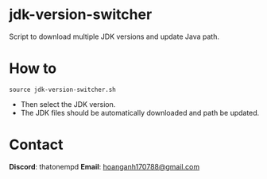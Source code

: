 # jdk-version-switcher
 Script to download multiple JDK versions and update Java path.


# How to

```
source jdk-version-switcher.sh
```

- Then select the JDK version.
- The JDK files should be automatically downloaded and path be updated.


# Contact
**Discord**: thatonempd
**Email**: hoanganh170788@gmail.com
